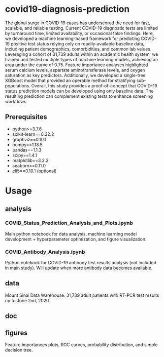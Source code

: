 # covid19-diagnosis-prediction
The global surge in COVID-19 cases has underscored the need for fast, scalable, and reliable testing. Current COVID-19 diagnostic tests are limited by turnaround time, limited availability, or occasional false findings. Here, we developed a machine learning-based framework for predicting COVID-19 positive test status relying only on readily-available baseline data, including patient demographics, comorbidities, and common lab values. Leveraging a cohort of 31,739 adults within an academic health system, we trained and tested multiple types of machine learning models, achieving an area under the curve of 0.75. Feature importance analyses highlighted serum calcium levels, aspartate aminotransferase levels, and oxygen saturation as key predictors. Additionally, we developed a single-tree XGBoost model that provided an operable method for stratifying sub-populations. Overall, this study provides a proof-of-concept that COVID-19 status prediction models can be developed using only baseline data. The resulting prediction can complement existing tests to enhance screening workflows. 


## Prerequisites
- python>=3.7.6
- scikit-learn==0.22.2
- graphviz==0.10.1
- numpy==1.18.5 
- pandas==1.1.3
- scipy==1.4.1
- matplotlib==3.2.2
- seaborn==0.11.0
- eli5==0.10.1 (optional)


# Usage
## analysis
### COVID_Status_Prediction_Analysis_and_Plots.ipynb
Main python notebook for data analysis, machine learning model development + hyperparameter optimization, and figure visualization.

### COVID_Antibody_Analysis.ipynb
Python notebook for COVID-19 antibody test results analysis (not included in main study). Will update when more antibody data becomes available.

## data
Mount Sinai Data Warehouse: 31,739 adult patients with RT-PCR test results up to June 2nd, 2020 

## doc


## figures
Feature importances plots, ROC curves, probability distribution, and simple decision tree.
